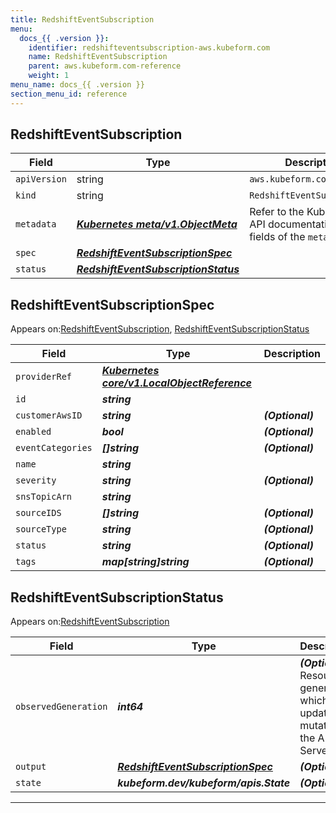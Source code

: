```yaml
---
title: RedshiftEventSubscription
menu:
  docs_{{ .version }}:
    identifier: redshifteventsubscription-aws.kubeform.com
    name: RedshiftEventSubscription
    parent: aws.kubeform.com-reference
    weight: 1
menu_name: docs_{{ .version }}
section_menu_id: reference
---
```


## RedshiftEventSubscription
| Field | Type | Description |
| ------ | ----- | ----------- |
| `apiVersion` | string | `aws.kubeform.com/v1alpha1` |
|    `kind` | string | `RedshiftEventSubscription` |
| `metadata` | ***[Kubernetes meta/v1.ObjectMeta](https://kubernetes.io/docs/reference/generated/kubernetes-api/v1.13/#objectmeta-v1-meta)***|Refer to the Kubernetes API documentation for the fields of the `metadata` field.|
| `spec` | ***[RedshiftEventSubscriptionSpec](#RedshiftEventSubscriptionSpec)***||
| `status` | ***[RedshiftEventSubscriptionStatus](#RedshiftEventSubscriptionStatus)***||
## RedshiftEventSubscriptionSpec

Appears on:[RedshiftEventSubscription](#RedshiftEventSubscription), [RedshiftEventSubscriptionStatus](#RedshiftEventSubscriptionStatus)

| Field | Type | Description |
| ------ | ----- | ----------- |
| `providerRef` | ***[Kubernetes core/v1.LocalObjectReference](https://kubernetes.io/docs/reference/generated/kubernetes-api/v1.13/#localobjectreference-v1-core)***||
| `id` | ***string***||
| `customerAwsID` | ***string***| ***(Optional)*** |
| `enabled` | ***bool***| ***(Optional)*** |
| `eventCategories` | ***[]string***| ***(Optional)*** |
| `name` | ***string***||
| `severity` | ***string***| ***(Optional)*** |
| `snsTopicArn` | ***string***||
| `sourceIDS` | ***[]string***| ***(Optional)*** |
| `sourceType` | ***string***| ***(Optional)*** |
| `status` | ***string***| ***(Optional)*** |
| `tags` | ***map[string]string***| ***(Optional)*** |
## RedshiftEventSubscriptionStatus

Appears on:[RedshiftEventSubscription](#RedshiftEventSubscription)

| Field | Type | Description |
| ------ | ----- | ----------- |
| `observedGeneration` | ***int64***| ***(Optional)*** Resource generation, which is updated on mutation by the API Server.|
| `output` | ***[RedshiftEventSubscriptionSpec](#RedshiftEventSubscriptionSpec)***| ***(Optional)*** |
| `state` | ***kubeform.dev/kubeform/apis.State***| ***(Optional)*** |
---
